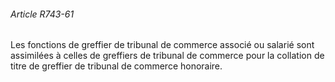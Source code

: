 ###### Article R743-61

Les fonctions de greffier de tribunal de commerce associé ou salarié sont assimilées à celles de greffiers de tribunal de commerce pour la collation de titre de greffier de tribunal de commerce honoraire.

